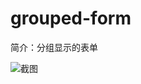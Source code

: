 # grouped-form

简介：分组显示的表单



![截图](https://img.alicdn.com/tfs/TB1faTKg1OSBuNjy0FdXXbDnVXa-2306-1156.png)
